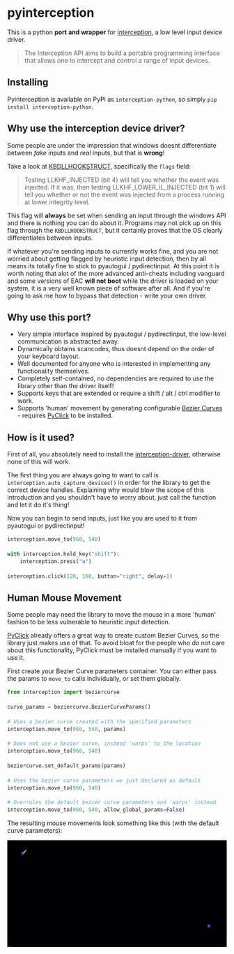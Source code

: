 # pyinterception
This is a python **port and wrapper** for [interception][c_ception], a low level input device driver.

> The Interception API aims to build a portable programming interface that allows one to intercept and control a range of input devices.

## Installing
Pyinterception is available on PyPi as `interception-python`, so simply `pip install interception-python`.

## Why use the interception device driver?
Some people are under the impression that windows doesnt differentiate between *fake* inputs and *real* inputs, but that is **wrong**!

Take a look at [KBDLLHOOKSTRUCT][kbdllhook], specifically the `flags` field:
> Testing LLKHF_INJECTED (bit 4) will tell you whether the event was injected. If it was, then testing LLKHF_LOWER_IL_INJECTED (bit 1) will tell you whether or not the event was injected from a process running at lower integrity level.

This flag will **always** be set when sending an input through the windows API and there is nothing you can do about it. Programs may not pick up on this flag through the `KBDLLHOOKSTRUCT`, but it certainly proves that the OS clearly differentiates between inputs. 

If whatever you're sending inputs to currently works fine, and you are not worried about getting flagged by heuristic input detection, then by all means its totally fine to stick to pyautogui / pydirectinput.
At this point it is worth noting that alot of the more advanced anti-cheats including vanguard and some versions of EAC **will not boot** while the driver is loaded on your system, it is a very well known piece of software after all.
And if you're going to ask me how to bypass that detection - write your own driver.

## Why use this port?
- Very simple interface inspired by pyautogui / pydirectinput, the low-level communication is abstracted away.
- Dynamically obtains scancodes, thus doesnt depend on the order of your keyboard layout.
- Well documented for anyone who is interested in implementing any functionality themselves.
- Completely self-contained, no dependencies are required to use the library other than the driver itself!
- Supports keys that are extended or require a shift / alt / ctrl modifier to work.
- Supports 'human' movement by generating configurable [Bezier Curves][curve] - requires [PyClick][pyclick] to be installed.

## How is it used?
First of all, you absolutely need to install the [interception-driver][c_ception], otherwise none of this will work.

The first thing you are always going to want to call is `interception.auto_capture_devices()` in order for the library to get the correct device handles.
Explaining why would blow the scope of this introduction and you shouldn't have to worry about, just call the function and let it do it's thing!

Now you can begin to send inputs, just like you are used to it from pyautogui or pydirectinput!
```py
interception.move_to(960, 540)

with interception.hold_key("shift"):
    interception.press("a")

interception.click(120, 160, button="right", delay=1)
```

## Human Mouse Movement
Some people may need the library to move the mouse in a more 'human' fashion to be less vulnerable to heuristic input detection.

[PyClick][pyclick] already offers a great way to create custom Bezier Curves, so the library just makes use of that. To avoid bloat for the people who
do not care about this functionality, PyClick must be installed manually if you want to use it.

First create your Bezier Curve parameters container. You can either pass the params to `move_to` calls individually, or set them globally.
```py
from interception import beziercurve

curve_params = beziercurve.BezierCurveParams()

# Uses a bezier curve created with the specified parameters
interception.move_to(960, 540, params)

# Does not use a bezier curve, instead 'warps' to the location
interception.move_to(960, 540)

beziercurve.set_default_params(params)

# Uses the bezier curve parameters we just declared as default
interception.move_to(960, 540)

# Overrules the default bezier curve parameters and 'warps' instead
interception.move_to(960, 540, allow_global_params=False)
```

The resulting mouse movements look something like this (with the default curve parameters):
<p float="left">
  <img src="demo/curves.gif" width="650" height="245" />
</p>

[c_ception]: https://github.com/oblitum/Interception
[pyclick]: https://github.com/patrikoss/pyclick
[curve]: https://en.wikipedia.org/wiki/B%C3%A9zier_curve
[kbdllhook]: https://learn.microsoft.com/en-us/windows/win32/api/winuser/ns-winuser-kbdllhookstruct?redirectedfrom=MSDN
